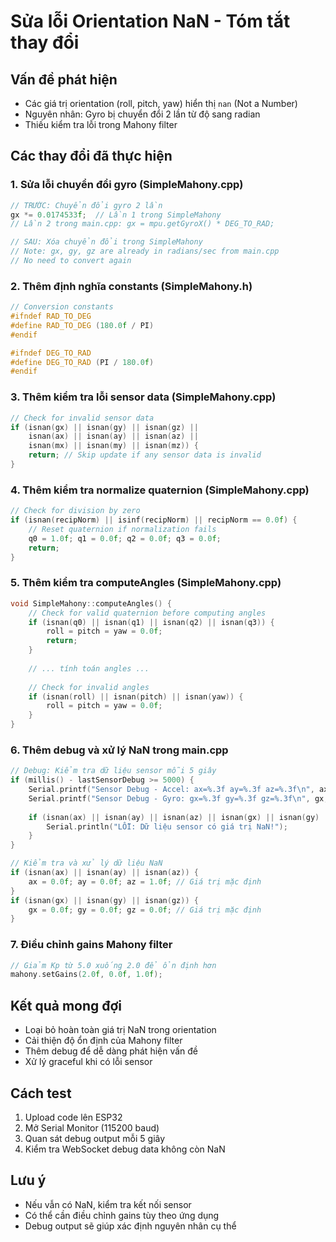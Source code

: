 # Sửa lỗi Orientation NaN - Tóm tắt thay đổi

## Vấn đề phát hiện
- Các giá trị orientation (roll, pitch, yaw) hiển thị `nan` (Not a Number)
- Nguyên nhân: Gyro bị chuyển đổi 2 lần từ độ sang radian
- Thiếu kiểm tra lỗi trong Mahony filter

## Các thay đổi đã thực hiện

### 1. Sửa lỗi chuyển đổi gyro (SimpleMahony.cpp)
```cpp
// TRƯỚC: Chuyển đổi gyro 2 lần
gx *= 0.0174533f;  // Lần 1 trong SimpleMahony
// Lần 2 trong main.cpp: gx = mpu.getGyroX() * DEG_TO_RAD;

// SAU: Xóa chuyển đổi trong SimpleMahony
// Note: gx, gy, gz are already in radians/sec from main.cpp
// No need to convert again
```

### 2. Thêm định nghĩa constants (SimpleMahony.h)
```cpp
// Conversion constants
#ifndef RAD_TO_DEG
#define RAD_TO_DEG (180.0f / PI)
#endif

#ifndef DEG_TO_RAD
#define DEG_TO_RAD (PI / 180.0f)
#endif
```

### 3. Thêm kiểm tra lỗi sensor data (SimpleMahony.cpp)
```cpp
// Check for invalid sensor data
if (isnan(gx) || isnan(gy) || isnan(gz) || 
    isnan(ax) || isnan(ay) || isnan(az) ||
    isnan(mx) || isnan(my) || isnan(mz)) {
    return; // Skip update if any sensor data is invalid
}
```

### 4. Thêm kiểm tra normalize quaternion (SimpleMahony.cpp)
```cpp
// Check for division by zero
if (isnan(recipNorm) || isinf(recipNorm) || recipNorm == 0.0f) {
    // Reset quaternion if normalization fails
    q0 = 1.0f; q1 = 0.0f; q2 = 0.0f; q3 = 0.0f;
    return;
}
```

### 5. Thêm kiểm tra computeAngles (SimpleMahony.cpp)
```cpp
void SimpleMahony::computeAngles() {
    // Check for valid quaternion before computing angles
    if (isnan(q0) || isnan(q1) || isnan(q2) || isnan(q3)) {
        roll = pitch = yaw = 0.0f;
        return;
    }
    
    // ... tính toán angles ...
    
    // Check for invalid angles
    if (isnan(roll) || isnan(pitch) || isnan(yaw)) {
        roll = pitch = yaw = 0.0f;
    }
}
```

### 6. Thêm debug và xử lý NaN trong main.cpp
```cpp
// Debug: Kiểm tra dữ liệu sensor mỗi 5 giây
if (millis() - lastSensorDebug >= 5000) {
    Serial.printf("Sensor Debug - Accel: ax=%.3f ay=%.3f az=%.3f\n", ax, ay, az);
    Serial.printf("Sensor Debug - Gyro: gx=%.3f gy=%.3f gz=%.3f\n", gx, gy, gz);
    
    if (isnan(ax) || isnan(ay) || isnan(az) || isnan(gx) || isnan(gy) || isnan(gz)) {
        Serial.println("LỖI: Dữ liệu sensor có giá trị NaN!");
    }
}

// Kiểm tra và xử lý dữ liệu NaN
if (isnan(ax) || isnan(ay) || isnan(az)) {
    ax = 0.0f; ay = 0.0f; az = 1.0f; // Giá trị mặc định
}
if (isnan(gx) || isnan(gy) || isnan(gz)) {
    gx = 0.0f; gy = 0.0f; gz = 0.0f; // Giá trị mặc định
}
```

### 7. Điều chỉnh gains Mahony filter
```cpp
// Giảm Kp từ 5.0 xuống 2.0 để ổn định hơn
mahony.setGains(2.0f, 0.0f, 1.0f);
```

## Kết quả mong đợi
- Loại bỏ hoàn toàn giá trị NaN trong orientation
- Cải thiện độ ổn định của Mahony filter
- Thêm debug để dễ dàng phát hiện vấn đề
- Xử lý graceful khi có lỗi sensor

## Cách test
1. Upload code lên ESP32
2. Mở Serial Monitor (115200 baud)
3. Quan sát debug output mỗi 5 giây
4. Kiểm tra WebSocket debug data không còn NaN

## Lưu ý
- Nếu vẫn có NaN, kiểm tra kết nối sensor
- Có thể cần điều chỉnh gains tùy theo ứng dụng
- Debug output sẽ giúp xác định nguyên nhân cụ thể 